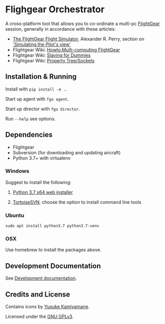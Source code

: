 # Flighgear Orchestrator

A cross-platform tool that allows you to co-ordinate a multi-pc [FlightGear] session,
generally in accordance with these articles:

* [The FlightGear Flight Simulator], Alexander R. Perry, section on ['Simulating the Pilot's view']
* Flightgear Wiki: [Howto:Multi-computing FlightGear]
* Flightgear Wiki: [Slaving for Dummies]
* Flightgear Wiki: [Property Tree/Sockets]

## Installation & Running

Install with `pip install -e .`.

Start up agent with `fgo agent`.

Start up director with `fgo director`.

Run `--help` see options.

## Dependencies

* Flightgear
* Subversion (for downloading and updating aircraft)
* Python 3.7+ with virtualenv

### Windows

Suggest to install the following:

1. [Python 3.7 x64 web installer]

2. [TortoiseSVN], choose the option to install command line tools

### Ubuntu

`sudo apt install python3.7 python3.7-venv`

### OSX

Use homebrew to install the packages above.

## Development Documentation

See [Development documentation]. 

## Credits and License
Contains icons by [Yusuke Kamiyamane].

Licensed under the [GNU GPLv3].

['Simulating the Pilot's view']: (https://www.usenix.org/legacy/publications/library/proceedings/usenix04/tech/sigs/full_papers/perry/perry_html/Simulating_Pilot_s.html)
[The FlightGear Flight Simulator]: (https://www.usenix.org/legacy/publications/library/proceedings/usenix04/tech/sigs/full_papers/perry/perry_html/fgfs.html)
[Howto:Multi-computing FlightGear]: (http://wiki.flightgear.org/Howto:Multi-computing_FlightGear)
[Slaving for Dummies]: (http://wiki.flightgear.org/Slaving_for_Dummies)
[Property Tree/Sockets]: (http://wiki.flightgear.org/Property_Tree/Sockets)
[FlightGear]: (http://home.flightgear.org/)
[Development documentation]: (./README-dev.md)
[Yusuke Kamiyamane]: (http://p.yusukekamiyamane.com/)
[GNU GPLv3]: (./LICENSE.txt)
[TortoiseSVN]: (https://tortoisesvn.net/)
[Python 3.7 x64 web installer]: (https://www.python.org/downloads/release/python-372/)